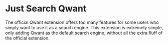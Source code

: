 Just Search Qwant
================

The official Qwant extension offers too many features for some users who simply want to use it as a search engine. This extension is extremely simple, only adding Qwant as the default search engine, without all the extra fluff of the official extension.